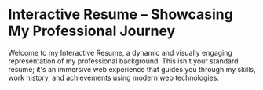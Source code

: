 # Interactive Resume – Showcasing My Professional Journey

Welcome to my Interactive Resume, a dynamic and visually engaging representation of my professional background. This isn't your standard resume; it's an immersive web experience that guides you through my skills, work history, and achievements using modern web technologies.
